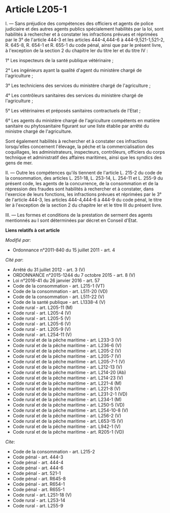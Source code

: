# Article L205-1

I. ― Sans préjudice des compétences des officiers et agents de police judiciaire et des autres agents publics spécialement
habilités par la loi, sont habilités à rechercher et à constater les infractions prévues et réprimées par le 3° de l'article
444-3 et les articles 444-4,444-6 à 444-9,521-1,521-2, R. 645-8, 
R. 654-1 et R. 655-1 du code pénal, ainsi que par le présent livre, à l'exception de la section 2 du chapitre Ier du titre
Ier et du titre IV : 

1° Les inspecteurs de la santé publique vétérinaire ; 

2° Les ingénieurs ayant la qualité d'agent du ministère chargé de l'agriculture ; 

3° Les techniciens des services du ministère chargé de l'agriculture ; 

4° Les contrôleurs sanitaires des services du ministère chargé de l'agriculture ; 

5° Les vétérinaires et préposés sanitaires contractuels de l'Etat ; 

6° Les agents du ministère chargé de l'agriculture compétents en matière sanitaire ou phytosanitaire figurant sur une liste
établie par arrêté du ministre chargé de l'agriculture. 

Sont également habilités à rechercher et à constater ces infractions lorsqu'elles concernent l'élevage, la pêche et la
commercialisation des coquillages, les administrateurs, inspecteurs, contrôleurs, officiers du corps technique et
administratif des affaires maritimes, ainsi que les syndics des gens de mer. 

II. ― Outre les compétences qu'ils tiennent de l'article L. 215-2 du code de la consommation, des articles L. 251-18, L.
253-14, L. 254-11 et L. 255-9 du présent code, les agents de la concurrence, de la consommation et de la répression des
fraudes sont habilités à rechercher et à constater, dans l'exercice de leurs fonctions, les infractions prévues et réprimées
par le 3° de l'article 444-3, les articles 444-4,444-6 à 444-9 du code pénal, le titre Ier à l'exception de la section 2 du
chapitre Ier et le titre III du présent livre. 

III. ― Les formes et conditions de la prestation de serment des agents mentionnés au I sont déterminées par décret en Conseil
d'Etat.

**Liens relatifs à cet article**

_Modifié par_:

  - Ordonnance n°2011-840 du 15 juillet 2011 - art. 4

_Cité par_:

  - Arrêté du 31 juillet 2012 - art. 3 (V)
  - ORDONNANCE n°2015-1244 du 7 octobre 2015 - art. 8 (V)
  - Loi n°2016-41 du 26 janvier 2016 - art. 57
  - Code de la consommation - art. L215-1 (VT)
  - Code de la consommation - art. L511-20 (VD)
  - Code de la consommation - art. L511-22 (V)
  - Code de la santé publique - art. L1338-4 (V)
  - Code rural - art. L205-11 (M)
  - Code rural - art. L205-4 (V)
  - Code rural - art. L205-5 (V)
  - Code rural - art. L205-6 (V)
  - Code rural - art. L205-9 (V)
  - Code rural - art. L254-11 (V)
  - Code rural et  de la pêche maritime - art. L233-3 (V)
  - Code rural et  de la pêche maritime - art. L236-6 (V)
  - Code rural et de la pêche maritime - art. L205-2 (V)
  - Code rural et de la pêche maritime - art. L205-7 (V)
  - Code rural et de la pêche maritime - art. L205-7-1 (V)
  - Code rural et de la pêche maritime - art. L212-13 (V)
  - Code rural et de la pêche maritime - art. L214-20 (Ab)
  - Code rural et de la pêche maritime - art. L214-23 (V)
  - Code rural et de la pêche maritime - art. L221-4 (M)
  - Code rural et de la pêche maritime - art. L221-8 (V)
  - Code rural et de la pêche maritime - art. L231-2-1 (VD)
  - Code rural et de la pêche maritime - art. L234-1 (M)
  - Code rural et de la pêche maritime - art. L250-5 (VD)
  - Code rural et de la pêche maritime - art. L254-10-8 (V)
  - Code rural et de la pêche maritime - art. L256-2 (V)
  - Code rural et de la pêche maritime - art. L653-15 (V)
  - Code rural et de la pêche maritime - art. L942-1 (V)
  - Code rural et de la pêche maritime - art. R205-1 (VD)

_Cite_:

  - Code de la consommation - art. L215-2
  - Code pénal - art. 444-3
  - Code pénal - art. 444-4
  - Code pénal - art. 444-6
  - Code pénal - art. 521-1
  - Code pénal - art. R645-8
  - Code pénal - art. R654-1
  - Code pénal - art. R655-1
  - Code rural - art. L251-18 (V)
  - Code rural - art. L253-14
  - Code rural - art. L255-9
